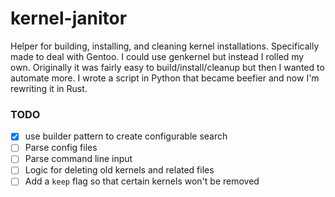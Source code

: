 # kernel-janitor
Helper for building, installing, and cleaning kernel installations. Specifically made to deal with Gentoo. 
I could use genkernel but instead I rolled my own. Originally it was fairly easy to build/install/cleanup but then I wanted
to automate more. I wrote a script in Python that became beefier and now I'm rewriting it in Rust.

### TODO
* [x] use builder pattern to create configurable search
* [ ] Parse config files
* [ ] Parse command line input 
* [ ] Logic for deleting old kernels and related files
* [ ] Add a `keep` flag so that certain kernels won't be removed
